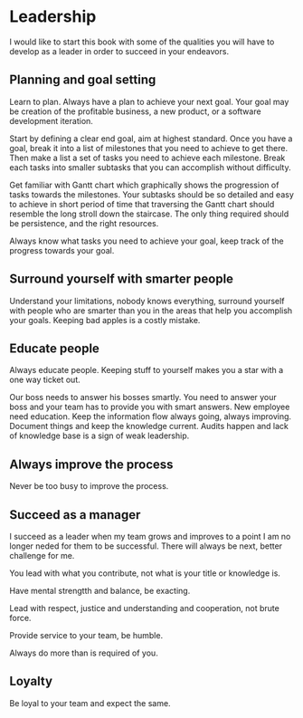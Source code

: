 # Leadership

I would like to start this book with some of the qualities you will have to develop as a leader in order to succeed in your endeavors.

## Planning and goal setting

Learn to plan. Always have a plan to achieve your next goal. Your goal may be creation of the profitable business, a new product, or a software development iteration. 

Start by defining a clear end goal, aim at highest standard. Once you have a goal, break it into a list of milestones that you need to achieve to get there. Then make a list a set of tasks you need to achieve each milestone. Break each tasks into smaller subtasks that you can accomplish without difficulty. 

Get familiar with Gantt chart which graphically shows the progression of tasks towards the milestones. Your subtasks should be so detailed and easy to achieve in short period of time that traversing the Gantt chart should resemble the long stroll down the staircase. The only thing required should be persistence, and the right resources.



Always know what tasks you need to achieve your goal, keep track of the progress towards your goal.

## Surround yourself with smarter people

Understand your limitations, nobody knows everything, surround yourself with people who are smarter than you in the areas that help you accomplish your goals. Keeping bad apples is a costly mistake.

## Educate people

Always educate people. Keeping stuff to yourself makes you a star with a one way ticket out.

Our boss needs to answer his bosses smartly. You need to answer your boss and your team has to provide you with smart answers. New employee need education. Keep the information flow always going, always improving. Document things and keep the knowledge current. Audits happen and lack of knowledge base is a sign of weak leadership.

## Always improve the process

Never be too busy to improve the process.

## Succeed as a manager

I succeed as a leader when my team grows and improves to a point I am no longer neded for them to be successful. There will always be next, better challenge for me.

You lead with what you contribute, not what is your title or knowledge is.

Have mental strengtth and balance, be exacting.

Lead with respect, justice and understanding and cooperation, not brute force.

Provide service to your team, be humble.

Always do more than is required of you.

## Loyalty

Be loyal to your team and expect the same.







